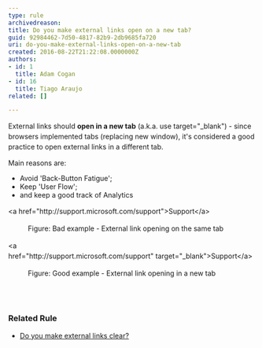 ```yaml
---
type: rule
archivedreason: 
title: Do you make external links open on a new tab?
guid: 92984462-7d50-4817-82b9-2db9685fa720
uri: do-you-make-external-links-open-on-a-new-tab
created: 2016-08-22T21:22:08.0000000Z
authors:
- id: 1
  title: Adam Cogan
- id: 16
  title: Tiago Araujo
related: []

---
```



<p>External links should&#160;<strong>open in a new tab</strong><span style="line-height&#58;21px;">&#160;(a.k.a.&#160;use target=&quot;_blank&quot;) - since browsers implemented tabs (replacing new window), it's considered a good practice to open external links in a different tab.&#160;</span></p><p>Main reasons are&#58;&#160;</p><ul><li>Avoid 'Back-Button Fatigue';&#160;</li><li>Keep 'User Flow';&#160;<br></li><li>and&#160;keep a good track of&#160;Analytics<br></li></ul><dl class="badImage" style="line-height&#58;21px;"><p class="ssw15-rteElement-CodeArea">&lt;a href=&quot;http&#58;//support.microsoft.com/support&quot;&gt;Support&lt;/a&gt;&#160;<br></p><dd>Figure&#58; Bad example - External link opening on the same tab<br></dd></dl><dl class="goodImage" style="line-height&#58;21px;"><p class="ssw15-rteElement-CodeArea">&lt;a href=&quot;http&#58;//support.microsoft.com/support&quot;&#160;<span class="ssw15-rteStyle-Highlight">target=&quot;_blank&quot;</span>&gt;Support&lt;/a&gt;<br></p><dd>Figure&#58; Good example - External link opening in a new tab&#160;​<br></dd></dl> 
<br><excerpt class='endintro'></excerpt><br>
<h3 class="ssw15-rteElement-H3">​Related&#160;Rule​​<br></h3><ul><li><a href="/_layouts/15/FIXUPREDIRECT.ASPX?WebId=3dfc0e07-e23a-4cbb-aac2-e778b71166a2&amp;TermSetId=07da3ddf-0924-4cd2-a6d4-a4809ae20160&amp;TermId=e967b272-519c-4c96-9880-2f95c1362ac5">Do you make external links clear?</a></li></ul>



